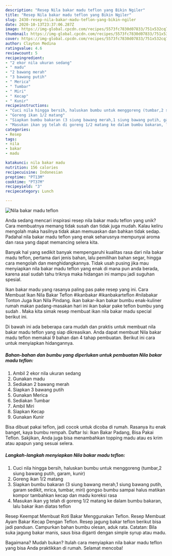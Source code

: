 ```yaml
---
description: "Resep Nila bakar madu teflon yang Bikin Ngiler"
title: "Resep Nila bakar madu teflon yang Bikin Ngiler"
slug: 2430-resep-nila-bakar-madu-teflon-yang-bikin-ngiler
date: 2020-10-13T23:37:06.287Z
image: https://img-global.cpcdn.com/recipes/5573fc7830d07833/751x532cq70/nila-bakar-madu-teflon-foto-resep-utama.jpg
thumbnail: https://img-global.cpcdn.com/recipes/5573fc7830d07833/751x532cq70/nila-bakar-madu-teflon-foto-resep-utama.jpg
cover: https://img-global.cpcdn.com/recipes/5573fc7830d07833/751x532cq70/nila-bakar-madu-teflon-foto-resep-utama.jpg
author: Clayton Medina
ratingvalue: 4.6
reviewcount: 5
recipeingredient:
- "2 ekor nila ukuran sedang"
- " madu"
- "2 bawang merah"
- "3 bawang putih"
- " Merica"
- " Tumbar"
- " Miri"
- " Kecap"
- " Kunir"
recipeinstructions:
- "Cuci nila hingga bersih, haluskan bumbu untuk menggoreng (tumbar,2 siung bawang putih, garam, kunir)"
- "Goreng ikan 1/2 matang"
- "Siapkan bumbu bakaran (3 siung bawang merah,1 siung bawang putih, garam sedikit, mrica, tumbar, miri) gongso bumbu sampai halus matikan kompor tambahkan kecap dan madu koreksi rasa"
- "Masukan ikan yg telah di goreng 1/2 matang ke dalam bumbu bakaran, lalu bakar ikan diatas teflon"
categories:
- Resep
tags:
- nila
- bakar
- madu

katakunci: nila bakar madu 
nutrition: 156 calories
recipecuisine: Indonesian
preptime: "PT13M"
cooktime: "PT37M"
recipeyield: "3"
recipecategory: Lunch

---
```



![Nila bakar madu teflon](https://img-global.cpcdn.com/recipes/5573fc7830d07833/751x532cq70/nila-bakar-madu-teflon-foto-resep-utama.jpg)

Anda sedang mencari inspirasi resep nila bakar madu teflon yang unik? Cara membuatnya memang tidak susah dan tidak juga mudah. Kalau keliru mengolah maka hasilnya tidak akan memuaskan dan bahkan tidak sedap. Padahal nila bakar madu teflon yang enak seharusnya mempunyai aroma dan rasa yang dapat memancing selera kita.

Banyak hal yang sedikit banyak mempengaruhi kualitas rasa dari nila bakar madu teflon, pertama dari jenis bahan, lalu pemilihan bahan segar, hingga cara mengolah dan menghidangkannya. Tidak usah pusing jika mau menyiapkan nila bakar madu teflon yang enak di mana pun anda berada, karena asal sudah tahu triknya maka hidangan ini mampu jadi suguhan spesial.

Ikan bakar madu yang rasanya paling pas pake resep yang ini. Cara Membuat Ikan Nila Bakar Teflon #ikanbakar #ikanbakarteflon #nilabakar Tonton Juga Ikan Nila Pindang. ikan bakar-ikan bakar bumbu enak-kuliner rumah makan padang-masakan hari ini ikan bakar pake teflon bumbu yang sudah . Maka kita simak resep membuat ikan nila bakar madu special berikut ini.


Di bawah ini ada beberapa cara mudah dan praktis untuk membuat nila bakar madu teflon yang siap dikreasikan. Anda dapat membuat Nila bakar madu teflon memakai 9 bahan dan 4 tahap pembuatan. Berikut ini cara untuk menyiapkan hidangannya.

<!--inarticleads1-->

##### Bahan-bahan dan bumbu yang diperlukan untuk pembuatan Nila bakar madu teflon:

1. Ambil 2 ekor nila ukuran sedang
1. Gunakan  madu
1. Sediakan 2 bawang merah
1. Siapkan 3 bawang putih
1. Gunakan  Merica
1. Sediakan  Tumbar
1. Ambil  Miri
1. Siapkan  Kecap
1. Gunakan  Kunir


Bisa dibuat pakai teflon, jadi cocok untuk dicoba di rumah. Rasanya itu enak banget, kaya bumbu rempah. Daftar Isi: Ikan Bakar Padang, Bisa Pakai Teflon. Sakjikan, Anda juga bisa menambahkan topping madu atau es krim atau apapun yang sesuai selera. 

<!--inarticleads2-->

##### Langkah-langkah menyiapkan Nila bakar madu teflon:

1. Cuci nila hingga bersih, haluskan bumbu untuk menggoreng (tumbar,2 siung bawang putih, garam, kunir)
1. Goreng ikan 1/2 matang
1. Siapkan bumbu bakaran (3 siung bawang merah,1 siung bawang putih, garam sedikit, mrica, tumbar, miri) gongso bumbu sampai halus matikan kompor tambahkan kecap dan madu koreksi rasa
1. Masukan ikan yg telah di goreng 1/2 matang ke dalam bumbu bakaran, lalu bakar ikan diatas teflon


Resep Keempat Membuat Roti Bakar Menggunakan Teflon. Resep Membuat Ayam Bakar Kecap Dengan Teflon. Resep jagung bakar teflon berikut bisa jadi panduan. Campurkan bahan bumbu olesan, aduk rata. Catatan: Bila suka jagung bakar manis, saus bisa diganti dengan simple syrup atau madu. 

Bagaimana? Mudah bukan? Itulah cara menyiapkan nila bakar madu teflon yang bisa Anda praktikkan di rumah. Selamat mencoba!
